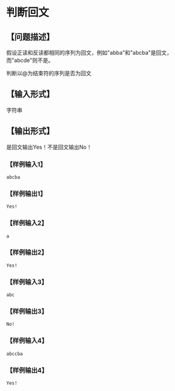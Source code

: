# 判断回文
## 【问题描述】

假设正读和反读都相同的序列为回文，例如"abba"和"abcba"是回文，而"abcde"则不是。

判断以@为结束符的序列是否为回文

## 【输入形式】

字符串

## 【输出形式】

是回文输出Yes！不是回文输出No！

### 【样例输入1】
```
abcba
```
### 【样例输出1】
```
Yes!
```
### 【样例输入2】
```
a
```
### 【样例输出2】
```
Yes!
```
### 【样例输入3】
```
abc
```
### 【样例输出3】
```
No!
```
### 【样例输入4】
```
abccba
```
### 【样例输出4】
```
Yes!
```